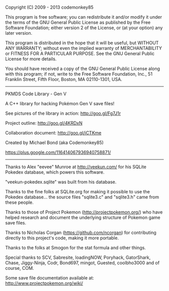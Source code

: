Copyright (C) 2009 - 2013  codemonkey85

This program is free software; you can redistribute it and/or
modify it under the terms of the GNU General Public License
as published by the Free Software Foundation; either version 2
of the License, or (at your option) any later version.

This program is distributed in the hope that it will be useful,
but WITHOUT ANY WARRANTY; without even the implied warranty of
MERCHANTABILITY or FITNESS FOR A PARTICULAR PURPOSE.  See the
GNU General Public License for more details.

You should have received a copy of the GNU General Public License
along with this program; if not, write to the Free Software
Foundation, Inc., 51 Franklin Street, Fifth Floor, Boston, MA  02110-1301, USA.

*********************************************************************
PKMDS Code Library - Gen V

A C++ library for hacking Pokémon Gen V save files!

See pictures of the library in action: http://goo.gl/Fg7J1r

Project outline: http://goo.gl/4KRDxN

Collaboration document: http://goo.gl/iCTKme

Created by Michael Bond (aka Codemonkey85)

https://plus.google.com/116414067936940758871/
*********************************************************************

Thanks to Alex "eevee" Munroe at http://veekun.com/
for his SQLite Pokedex database, which powers this software.

"veekun-pokedex.sqlite" was built from his database.

Thanks to the fine folks at SQLite.org for making it possible
to use the Pokedex database... the source files "sqlite3.c"
and "sqlite3.h" came from these people.

Thanks to those of Project Pokemon (http://projectpokemon.org/)
who have helped research and document the underlying structure
of Pokemon game save files.

Thanks to Nicholas Corgan (https://github.com/ncorgan) for contributing
directly to this project's code, making it more portable.

Thanks to the folks at Smogon for the stat formula and other things.

Special thanks to SCV, Sabresite, loadingNOW, Poryhack,
GatorShark, Chase, Jiggy-Ninja, Codr, Bond697, mingot, Guested,
coolbho3000 and of course, COM.

Some save file documentation available at: http://www.projectpokemon.org/wiki/
